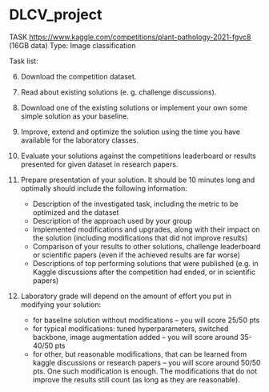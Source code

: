 # DLCV_project


TASK
https://www.kaggle.com/competitions/plant-pathology-2021-fgvc8  (16GB data)
Type: Image classification

Task list:

6. Download the competition dataset.
7. Read about existing solutions (e. g. challenge discussions).
8. Download one of the existing solutions or implement your own some simple solution as your baseline.
9. Improve, extend and optimize the solution using the time you have available for the laboratory classes.
10. Evaluate your solutions against the competitions leaderboard or results presented for given dataset in research papers.
11. Prepare presentation of your solution. It should be 10 minutes long and optimally should include the following information:
    - Description of the investigated task, including the metric to be optimized and the dataset
    - Description of the approach used by your group
    - Implemented modifications and upgrades, along with their impact on the solution (including modifications that did not improve results)
    - Comparison of your results to other solutions, challenge leaderboard or scientific papers (even if the achieved results are far worse)
    - Descriptions of top performing solutions that were published (e.g. in Kaggle discussions after the competition had ended, or in scientific papers)
  
12. Laboratory grade will depend on the amount of effort you put in modifying your solution:
    - for baseline solution without modifications – you will score 25/50 pts
    - for typical modifications: tuned hyperparameters, switched backbone, image augmentation added – you will score around 35-40/50 pts
    - for other, but reasonable modifications, that can be learned from kaggle discussions or research  papers – you will score around 50/50 pts. One such modification is enough. The modifications that do not improve the results still count (as long as they are reasonable).
